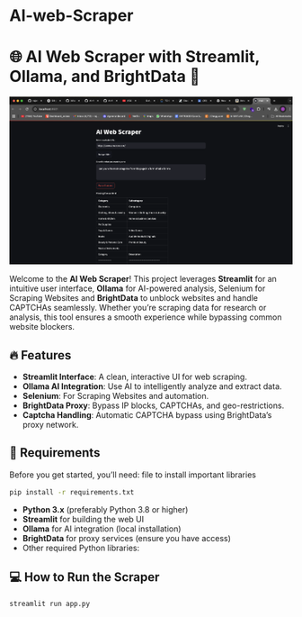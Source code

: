 # AI-web-Scraper
# 🌐 AI Web Scraper with Streamlit, Ollama, and BrightData 🚀
![image alt](https://github.com/rajatrajat0210/AI-web-Scraper/blob/main/ai_scraper.jpg?raw=true)

Welcome to the **AI Web Scraper**! This project leverages **Streamlit** for an intuitive user interface, **Ollama** for AI-powered analysis, Selenium for Scraping Websites and **BrightData** to unblock websites and handle CAPTCHAs seamlessly. Whether you’re scraping data for research or analysis, this tool ensures a smooth experience while bypassing common website blockers.

## 🔥 Features

- **Streamlit Interface**: A clean, interactive UI for web scraping.
- **Ollama AI Integration**: Use AI to intelligently analyze and extract data.
- **Selenium**: For Scraping Websites and automation.
- **BrightData Proxy**: Bypass IP blocks, CAPTCHAs, and geo-restrictions.
- **Captcha Handling**: Automatic CAPTCHA bypass using BrightData’s proxy network.

## 🚀 Requirements

Before you get started, you’ll need:
file to install important libraries

```bash
pip install -r requirements.txt
```


- **Python 3.x** (preferably Python 3.8 or higher)
- **Streamlit** for building the web UI
- **Ollama** for AI integration (local installation)
- **BrightData** for proxy services (ensure you have access)
- Other required Python libraries:

##  💻 How to Run the Scraper
```bash
streamlit run app.py
```

